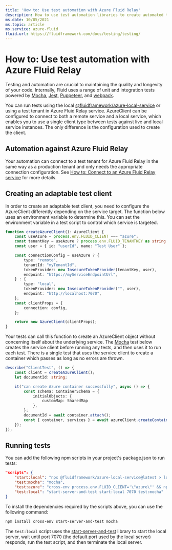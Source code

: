 ```yaml
---
title: 'How to: Use test automation with Azure Fluid Relay'
description: How to use test automation libraries to create automated tests for Fluid applications
ms.date: 10/05/2021
ms.topic: article
ms.service: azure-fluid
fluid.url: https://fluidframework.com/docs/testing/testing/
---
```


# How to: Use test automation with Azure Fluid Relay

Testing and automation are crucial to maintaining the quality and longevity of your code. Internally, Fluid uses a range of unit and integration tests powered by [Mocha](https://mochajs.org/), [Jest](https://jestjs.io/), [Puppeteer](https://github.com/puppeteer/puppeteer), and [webpack](https://webpack.js.org/).

You can run tests using the local [@fluidframework/azure-local-service](https://www.npmjs.com/package/@fluidframework/azure-local-service) or using a test tenant in Azure Fluid Relay service. AzureClient can be configured to connect to both a remote service and a local service, which enables you to use a single client type between tests against live and local service instances. The only difference is the configuration used to create the client.

## Automation against Azure Fluid Relay

Your automation can connect to a test tenant for Azure Fluid Relay in the same way as a production tenant and only needs the appropriate connection configuration. See [How to: Connect to an Azure Fluid Relay service](connect-fluid-azure-service.md) for more details.

## Creating an adaptable test client

In order to create an adaptable test client, you need to configure the AzureClient differently depending on the service target. The function below uses an environment variable to determine this. You can set the environment variable in a test script to control which service is targeted.

```typescript
function createAzureClient(): AzureClient {
    const useAzure = process.env.FLUID_CLIENT === "azure";
    const tenantKey = useAzure ? process.env.FLUID_TENANTKEY as string : "";
    const user = { id: "userId", name: "Test User" };

    const connectionConfig = useAzure ? {
        type: "remote",
        tenantId: "myTenantId",
        tokenProvider: new InsecureTokenProvider(tenantKey, user),
        endpoint: "https://myServiceEndpointUrl",
    } : {
        type: "local",
        tokenProvider: new InsecureTokenProvider("", user),
        endpoint: "http://localhost:7070",
    };
    const clientProps = {
        connection: config,
    };

    return new AzureClient(clientProps);
}
```

Your tests can call this function to create an AzureClient object without concerning itself about the underlying service. The [Mocha](https://mochajs.org/) test below creates the service client before running any tests, and then uses it to run each test. There is a single test that uses the service client to create a container which passes as long as no errors are thrown.

```typescript
describe("ClientTest", () => {
    const client = createAzureClient();
    let documentId: string;

    it("can create Azure container successfully", async () => {
        const schema: ContainerSchema = {
            initialObjects: {
                customMap: SharedMap
            },
        };
        documentId = await container.attach();
        const { container, services } = await azureClient.createContainer(schema);
    });
});

```

## Running tests

You can add the following npm scripts in your project's package.json to run tests:

```json
"scripts": {
    "start:local": "npx @fluidframework/azure-local-service@latest > local-service.log 2>&1",
    "test:mocha": "mocha",
    "test:azure": "cross-env process.env.FLUID_CLIENT='\"azure\"' && npm run test:mocha",
    "test:local": "start-server-and-test start:local 7070 test:mocha"
}
```

To install the dependencies required by the scripts above, you can use the following command:

```bash
npm install cross-env start-server-and-test mocha
```

The `test:local` script uses the [start-server-and-test](https://www.npmjs.com/package/start-server-and-test) library to start the local server, wait until port 7070 (the default port used by the local server) responds, run the test script, and then terminate the local server.
